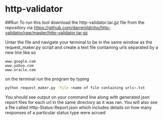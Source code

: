 # http-validator


##Run
To run this tool download the http-validator.tar.gz file from the repository via https://github.com/darrenildinho/http-validator/raw/master/http-validator.tar.gz

Untar the file and navigate your terminal to be in the same window as the request_maker.py script 
and create a text file containing urls separated by a new line like so

```text
www.google.com
www.yahoo.com
www.oracle.com
```

on the terminal run the program by typing 

```bash
python request_maker.py -file <name of file containing urls>.txt
```

You should see output on your command line along with generated json report files
for each url in the same directory as it was ran. You will also see a file called Http-Status-Report.json
which includes details on how many responses of a particular status type were acrued 

